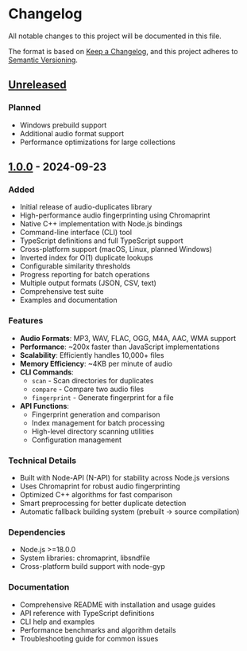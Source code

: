 # Changelog

All notable changes to this project will be documented in this file.

The format is based on [Keep a Changelog](https://keepachangelog.com/en/1.0.0/),
and this project adheres to [Semantic Versioning](https://semver.org/spec/v2.0.0.html).

## [Unreleased]

### Planned
- Windows prebuild support
- Additional audio format support
- Performance optimizations for large collections

## [1.0.0] - 2024-09-23

### Added
- Initial release of audio-duplicates library
- High-performance audio fingerprinting using Chromaprint
- Native C++ implementation with Node.js bindings
- Command-line interface (CLI) tool
- TypeScript definitions and full TypeScript support
- Cross-platform support (macOS, Linux, planned Windows)
- Inverted index for O(1) duplicate lookups
- Configurable similarity thresholds
- Progress reporting for batch operations
- Multiple output formats (JSON, CSV, text)
- Comprehensive test suite
- Examples and documentation

### Features
- **Audio Formats**: MP3, WAV, FLAC, OGG, M4A, AAC, WMA support
- **Performance**: ~200x faster than JavaScript implementations
- **Scalability**: Efficiently handles 10,000+ files
- **Memory Efficiency**: ~4KB per minute of audio
- **CLI Commands**:
  - `scan` - Scan directories for duplicates
  - `compare` - Compare two audio files
  - `fingerprint` - Generate fingerprint for a file
- **API Functions**:
  - Fingerprint generation and comparison
  - Index management for batch processing
  - High-level directory scanning utilities
  - Configuration management

### Technical Details
- Built with Node-API (N-API) for stability across Node.js versions
- Uses Chromaprint for robust audio fingerprinting
- Optimized C++ algorithms for fast comparison
- Smart preprocessing for better duplicate detection
- Automatic fallback building system (prebuilt → source compilation)

### Dependencies
- Node.js >=18.0.0
- System libraries: chromaprint, libsndfile
- Cross-platform build support with node-gyp

### Documentation
- Comprehensive README with installation and usage guides
- API reference with TypeScript definitions
- CLI help and examples
- Performance benchmarks and algorithm details
- Troubleshooting guide for common issues

[Unreleased]: https://github.com/cooperanderson/audio-duplicates/compare/v1.0.0...HEAD
[1.0.0]: https://github.com/cooperanderson/audio-duplicates/releases/tag/v1.0.0
